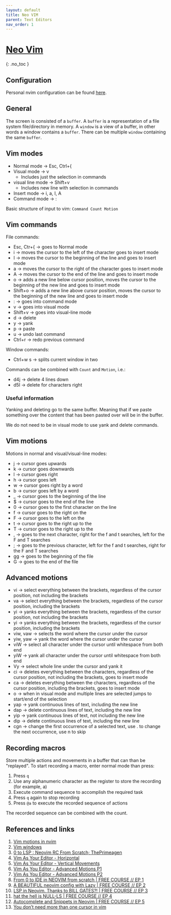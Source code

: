 ```yaml
---
layout: default
title: Neo VIM
parent: Text Editors
nav_order: 1
---
```


# [Neo Vim](https://neovim.io/)
{: .no_toc }

## Configuration

Personal nvim configuration can be found [here](https://github.com/lpaulic/dotfiles/tree/master/config/nvim).

## General
The screen is consisted of a `buffer`. A `buffer` is a representation of a file system file/directory in memory.
A `window` is a view of a buffer, in other words a window contains a `buffer`.
There can be multiple `window` containing the same `buffer`.

## Vim modes
- Normal mode -> Esc, Ctrl+{
- Visual mode -> v
  - Includes just the selection in commands
- visual line mode -> Shift+v
  - Includes new line with selection in commands
- Insert mode -> i, a, I, A
- Command mode -> :

Basic structure of input to vim: `Command Count Motion`

## Vim commands
File commands:
- Esc, Ctr+{ -> goes to Normal mode
- i -> moves the cursor to the left of the character goes to insert mode
- I -> moves the cursor to the beginning of the line and goes to insert mode
- a -> moves the cursor to the right of the character goes to insert mode
- A ->  moves the cursor to the end of the line and goes to insert mode
- o -> adds a new line below cursor position, moves the cursor to the beginning of the new line and goes to insert mode
- Shift+o -> adds a new line above cursor position, moves the cursor to the beginning of the new line and goes to insert mode
- : -> goes into command mode
- v -> goes into visual mode
- Shift+v -> goes into visual-line mode
- d -> delete
- y -> yank
- p -> paste
- u -> undo last command
- Ctrl+r -> redo previous command

Window commands:
- Ctrl+w s -> splits current window in two

Commands can be combined with `Count` and `Motion`, i.e.:
- d4j -> delete 4 lines down
- d5l -> delete for characters right

### Useful information
Yanking and deleting go to the same buffer. Meaning that if we paste something
over the content that has been pasted over will be in the buffer.

We do not need to be in visual mode to use yank and delete commands.

## Vim motions
Motions in normal and visual/visual-line modes:
- j -> cursor goes upwards
- k -> cursor goes downwards
- l -> cursor goes right
- h -> cursor goes left
- w -> cursor goes right by a word
- b -> cursor goes left by a word
- _ -> cursor goes to the beginning of the line
- $ -> cursor goes to the end of the line
- 0 -> cursor goes to the first character on the line
- f<character> -> cursor goes to the right on the <character>
- F<character> -> cursor goes to the left on the <character>
- t<character> -> cursor goes to the right up to the <character>
- T<character> -> cursor goes to the right up to the <character>
- , -> goes to the next character, right for the f and t searches, left for the F and T searches
- ; -> goes to the previous character, left for the f and t searches, right for the F and T searches
- gg -> goes to the beginning of the file
- G -> goes to the end of the file

## Advanced motions
- vi<enclosing-character-open-or-close> -> select everything between the brackets, regardless of the cursor position, not including the brackets
- va<enclosing-character-open-or-close> -> select everything between the brackets, regardless of the cursor position, including the brackets
- yi<enclosing-character-open-or-close> -> yanks everything between the brackets, regardless of the cursor position, not including the brackets
- yi<enclosing-character-open-or-close> -> yanks everything between the brackets, regardless of the cursor position, including the brackets
- viw, vaw -> selects the word where the cursor under the cursor
- yiw, yaw -> yank the word where the cursor under the cursor
- viW -> select all character under the cursor until whitespace from both end
- yiW -> yank all character under the cursor until whitespace from both end
- Vy -> select whole line under the cursor and yank it
- ci<enclosing-character-open-or-close> -> deletes everything between the characters, regardless of the cursor position, not including the brackets, goes to insert mode
- ca<enclosing-character-open-or-close> -> deletes everything between the characters, regardless of the cursor position, including the brackets, goes to insert mode
- o -> when in visual mode and multiple lines are selected jumps to start/end of the selection
- yap -> yank continuous lines of text, including the new line
- dap -> delete continuous lines of text, including the new line
- yip -> yank continuous lines of text, not including the new line
- dip -> delete continuous lines of text, including the new line
- cgn -> change the first occurrence of a selected text, use . to change the next occurrence, use n to skip

## Recording macros
Store multiple actions and movements in a buffer that can than be "replayed".
To start recording a macro, enter normal mode than press:
1. Press `q`
2. Use any alphanumeric character as the register to store the recording (for example, a)
3. Execute command sequence to accomplish the required task
4. Press `q` again to stop recording
5. Press `@a` to execute the recorded sequence of actions

The recorded sequence can be combined with the count.

## References and links
1. [Vim motions in nvim](https://neovim.io/doc/user/motion.html#motion.txt)
2. [Vim windows](https://neovim.io/doc/user/windows.html#windows-intro)
3. [0 to LSP : Neovim RC From Scratch; ThePrimeagen](https://www.youtube.com/watch?v=w7i4amO_zaE)
4. [Vim As Your Editor - Horizontal](https://www.youtube.com/watch?v=5JGVtttuDQA)
4. [Vim As Your Editor - Vertical Movements](https://www.youtube.com/watch?v=KfENDDEpCsI)
5. [Vim As You Editor - Advanced Motions P1](https://www.youtube.com/watch?v=qZO9A5F6BZs)
6. [Vim As You Editor - Advanced Motions P2](https://www.youtube.com/watch?v=uL9oOZStezw)
7. [From 0 to IDE in NEOVIM from scratch | FREE COURSE // EP 1](https://www.youtube.com/watch?v=zHTeCSVAFNY)
8. [A BEAUTIFUL neovim config with Lazy | FREE COURSE // EP 2 ](https://www.youtube.com/watch?v=4zyZ3sw_ulc)
9. [LSP in Neovim. Thanks to BILL GATES?! | FREE COURSE // EP 3](https://www.youtube.com/watch?v=S-xzYgTLVJE)
10. [hat the hell is NULL-LS | FREE COURSE // EP 4](https://www.youtube.com/watch?v=SxuwQJ0JHMU)
11. [Autocomplete and Snippets in Neovim | FREE COURSE // EP 5 ](https://www.youtube.com/watch?v=iXIwm4mCpuc)
12. [You don’t need more than one cursor in vim](https://medium.com/@schtoeffel/you-don-t-need-more-than-one-cursor-in-vim-2c44117d51db)
